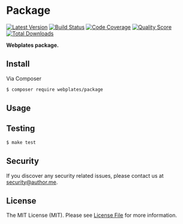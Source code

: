 # Package

[![Latest Version](https://img.shields.io/github/release/webplates/package.svg?style=flat-square)](https://github.com/webplates/package/releases)
[![Build Status](https://img.shields.io/travis/webplates/package.svg?style=flat-square)](https://travis-ci.org/webplates/package)
[![Code Coverage](https://img.shields.io/scrutinizer/coverage/g/webplates/package.svg?style=flat-square)](https://scrutinizer-ci.com/g/webplates/package)
[![Quality Score](https://img.shields.io/scrutinizer/g/webplates/package.svg?style=flat-square)](https://scrutinizer-ci.com/g/webplates/package)
[![Total Downloads](https://img.shields.io/packagist/dt/webplates/package.svg?style=flat-square)](https://packagist.org/packages/webplates/package)

**Webplates package.**


## Install

Via Composer

``` bash
$ composer require webplates/package
```


## Usage


## Testing

``` bash
$ make test
```


## Security

If you discover any security related issues, please contact us at [security@author.me](mailto:security@author.me).


## License

The MIT License (MIT). Please see [License File](LICENSE) for more information.
